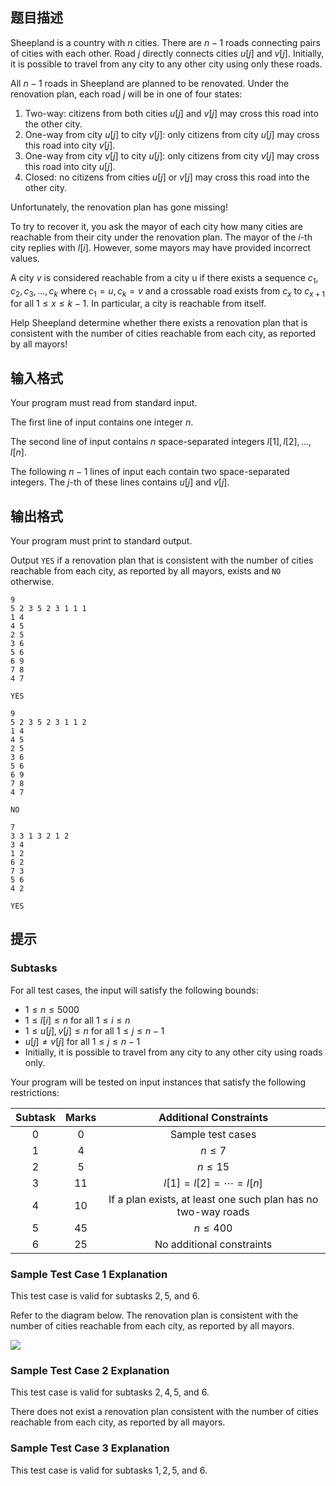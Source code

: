 ## 题目描述
Sheepland is a country with $n$ cities. There are $n − 1$ roads connecting pairs of cities with each other. Road $j$ directly connects cities $u[j]$ and $v[j]$. Initially, it is possible to travel from any city to any other city using only these roads.

All $n - 1$ roads in Sheepland are planned to be renovated. Under the renovation plan, each road $j$ will be in one of four states:

1. Two-way: citizens from both cities $u[j]$ and $v[j]$ may cross this road into the other city.
2. One-way from city $u[j]$ to city $v[j]$: only citizens from city $u[j]$ may cross this road into city $v[j]$.
3. One-way from city $v[j]$ to city $u[j]$: only citizens from city $v[j]$ may cross this road into city $u[j]$.
4. Closed: no citizens from cities $u[j]$ or $v[j]$ may cross this road into the other city.

Unfortunately, the renovation plan has gone missing!

To try to recover it, you ask the mayor of each city how many cities are reachable from their city under the renovation plan. The mayor of the $i$-th city replies with $l[i]$. However, some
mayors may have provided incorrect values.

A city $v$ is considered reachable from a city u if there exists a sequence $c_1, c_2, c_3, \ldots, c_k$ where $c_1 = u, c_k = v$ and a crossable road exists from $c_x$ to $c_{x+1}$ for all $1 \leq x \leq k - 1$. In particular, a city is reachable from itself.

Help Sheepland determine whether there exists a renovation plan that is consistent with the number of cities reachable from each city, as reported by all mayors!


## 输入格式
Your program must read from standard input.

The first line of input contains one integer $n$.

The second line of input contains $n$ space-separated integers $l[1], l[2], \ldots, l[n]$.

The following $n - 1$ lines of input each contain two space-separated integers. The $j$-th of these lines contains $u[j]$ and $v[j]$.


## 输出格式
Your program must print to standard output.

Output `YES` if a renovation plan that is consistent with the number of cities reachable from each city, as reported by all mayors, exists and `NO` otherwise.


```input1
9
5 2 3 5 2 3 1 1 1
1 4
4 5
2 5
3 6
5 6
6 9
7 8
4 7
```

```output1
YES
```

```input2
9
5 2 3 5 2 3 1 1 2
1 4
4 5
2 5
3 6
5 6
6 9
7 8
4 7
```

```output2
NO
```

```input3
7
3 3 1 3 2 1 2
3 4
1 2
6 2
7 3
5 6
4 2
```

```output3
YES
```

## 提示
### Subtasks

For all test cases, the input will satisfy the following bounds:

- $1 \leq n \leq 5000$
- $1 \leq l[i] \leq n$ for all $1 \leq i \leq n$
- $1 \leq u[j], v[j] \leq n$ for all $1 \leq j \leq n - 1$
- $u[j] \neq v[j]$ for all $1 \leq j \leq n − 1$
- Initially, it is possible to travel from any city to any other city using roads only.

Your program will be tested on input instances that satisfy the following restrictions:

| Subtask | Marks | Additional Constraints |
| :-: | :-: | :-: |
| $0$ | $0$ | Sample test cases |
| $1$ | $4$ | $n \leq 7$ |
| $2$ | $5$ | $n \leq 15$ |
| $3$ | $11$ | $l[1] = l[2] = \cdots = l[n]$ |
| $4$ | $10$ | If a plan exists, at least one such plan has no two-way roads |
| $5$ | $45$ | $n \leq 400$ |
| $6$ | $25$ | No additional constraints |

### Sample Test Case 1 Explanation

This test case is valid for subtasks $2, 5$, and $6$.

Refer to the diagram below. The renovation plan is consistent with the number of cities reachable from each city, as reported by all mayors.

![](https://cdn.luogu.com.cn/upload/image_hosting/h1yj84mf.png)

### Sample Test Case 2 Explanation

This test case is valid for subtasks $2, 4, 5$, and $6$.

There does not exist a renovation plan consistent with the number of cities reachable from each city, as reported by all mayors.

### Sample Test Case 3 Explanation

This test case is valid for subtasks $1, 2, 5$, and $6$.


